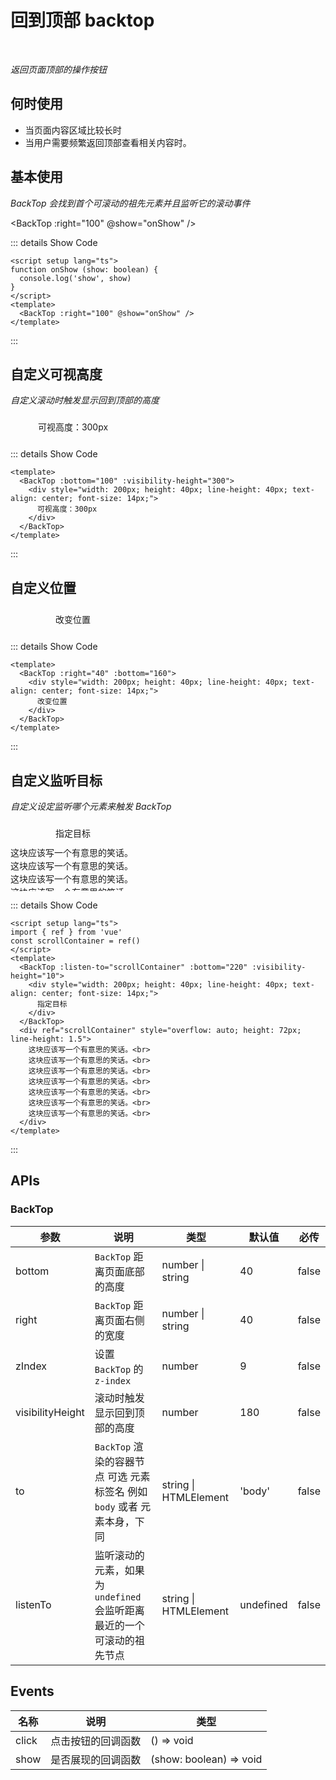 # 回到顶部 backtop

<Watermark fullscreen content="Vue Amazing UI" />

<br/>

*返回页面顶部的操作按钮*

## 何时使用

- 当页面内容区域比较长时
- 当用户需要频繁返回顶部查看相关内容时。

<script setup lang="ts">
import { ref } from 'vue'
function onShow (show: boolean) {
  console.log('show', show)
}
const scrollContainer = ref()
</script>

## 基本使用

*BackTop 会找到首个可滚动的祖先元素并且监听它的滚动事件*

<BackTop :right="100" @show="onShow" />

::: details Show Code

```vue
<script setup lang="ts">
function onShow (show: boolean) {
  console.log('show', show)
}
</script>
<template>
  <BackTop :right="100" @show="onShow" />
</template>
```

:::

## 自定义可视高度

*自定义滚动时触发显示回到顶部的高度*

<BackTop :bottom="100" :visibility-height="300">
  <div style="width: 200px; height: 40px; line-height: 40px; text-align: center; font-size: 14px;">
    可视高度：300px
  </div>
</BackTop>

::: details Show Code

```vue
<template>
  <BackTop :bottom="100" :visibility-height="300">
    <div style="width: 200px; height: 40px; line-height: 40px; text-align: center; font-size: 14px;">
      可视高度：300px
    </div>
  </BackTop>
</template>
```

:::

## 自定义位置

<BackTop :right="40" :bottom="160">
  <div style="width: 200px; height: 40px; line-height: 40px; text-align: center; font-size: 14px;">
    改变位置
  </div>
</BackTop>

::: details Show Code

```vue
<template>
  <BackTop :right="40" :bottom="160">
    <div style="width: 200px; height: 40px; line-height: 40px; text-align: center; font-size: 14px;">
      改变位置
    </div>
  </BackTop>
</template>
```

:::

## 自定义监听目标

*自定义设定监听哪个元素来触发 BackTop*

<BackTop :listen-to="scrollContainer" :bottom="220" :visibility-height="10">
  <div style="width: 200px; height: 40px; line-height: 40px; text-align: center; font-size: 14px;">
    指定目标
  </div>
</BackTop>
<div ref="scrollContainer" style="overflow: auto; height: 72px; line-height: 1.5">
  这块应该写一个有意思的笑话。<br>
  这块应该写一个有意思的笑话。<br>
  这块应该写一个有意思的笑话。<br>
  这块应该写一个有意思的笑话。<br>
  这块应该写一个有意思的笑话。<br>
  这块应该写一个有意思的笑话。<br>
  这块应该写一个有意思的笑话。<br>
</div>

::: details Show Code

```vue
<script setup lang="ts">
import { ref } from 'vue'
const scrollContainer = ref()
</script>
<template>
  <BackTop :listen-to="scrollContainer" :bottom="220" :visibility-height="10">
    <div style="width: 200px; height: 40px; line-height: 40px; text-align: center; font-size: 14px;">
      指定目标
    </div>
  </BackTop>
  <div ref="scrollContainer" style="overflow: auto; height: 72px; line-height: 1.5">
    这块应该写一个有意思的笑话。<br>
    这块应该写一个有意思的笑话。<br>
    这块应该写一个有意思的笑话。<br>
    这块应该写一个有意思的笑话。<br>
    这块应该写一个有意思的笑话。<br>
    这块应该写一个有意思的笑话。<br>
    这块应该写一个有意思的笑话。<br>
  </div>
</template>
```

:::

## APIs

### BackTop

参数 | 说明 | 类型 | 默认值 | 必传
-- | -- | -- | -- | --
bottom | `BackTop` 距离页面底部的高度 | number &#124; string | 40 | false
right | `BackTop` 距离页面右侧的宽度 | number &#124; string | 40 | false
zIndex | 设置 `BackTop` 的 `z-index` | number | 9 | false
visibilityHeight | 滚动时触发显示回到顶部的高度 | number | 180 | false
to | `BackTop` 渲染的容器节点 可选 元素标签名 例如 `body` 或者 元素本身，下同 | string &#124; HTMLElement | 'body' | false
listenTo | 监听滚动的元素，如果为 `undefined` 会监听距离最近的一个可滚动的祖先节点 | string &#124; HTMLElement | undefined | false

## Events

名称 | 说明 | 类型
-- | -- | --
click | 点击按钮的回调函数 | () => void
show | 是否展现的回调函数 | (show: boolean) => void
